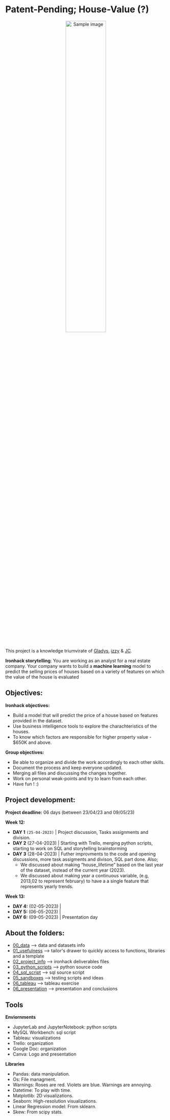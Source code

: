 # Patent-Pending; House-Value (?)

<p align="center">
  <img src="https://i.postimg.cc/vHbdLszx/Untitled-design-2.png" alt="Sample image" width="50%">
</p>

This project is a knowledge triumvirate of <a href="https://github.com/Gladysdata">Gladys</a>, <a href="https://github.com/isi-mube">izzy</a> & <a href="https://github.com/jesus-jpeg">JC</a>.

**Ironhack storytelling**: You are working as an analyst for a real estate company. Your company wants to build a **machine learning** model to predict the selling prices of houses based on a variety of features on which the value of the house is evaluated


## Objectives:

**Ironhack objectives:**
* Build a model that will predict the price of a house based on features provided in the dataset.
* Use business intelligence tools to explore the charachteristics of the houses.
* To know which factors are responsible for higher property value - $650K and above.

**Group objectives:**
* Be able to organize and divide the work accordingly to each other skills.
* Document the process and keep everyone updated.
* Merging all files and discussing the changes together.
* Work on personal weak-points and try to learn from each other.
* Have fun ! :)

## Project development:

**Project deadline:** 06 days (between 23/04/23 and 09/05/23)

**Week 12:**
* **DAY 1** `(25-04-2023)` | Project discussion, Tasks assignments and division. 
* **DAY 2** (27-04-2023) | Starting with Trello, merging python scripts, starting to work on SQL and storytelling brainstorming
* **DAY 3** (28-04-2023) | Futher improvments to the code and opening discussions, more task assigments and divison, SQL part done. Also;
  * We discussed about making “house_lifetime” based on the last year of the dataset, instead of the current year (2023).
  * We discussed about making year a continuous variable, (e.g, 2013,02 to represent february) to have a a single feature that represents yearly trends.

**Week 13:**
* **DAY 4:** (02-05-2023) | 
* **DAY 5:** (06-05-2023) | 
* **DAY 6:** (09-05-2023) | Presentation day

## About the folders:

* [00_data](https://github.com/isi-mube/patent-pending/tree/main/00_data) --> data and datasets info
* [01_usefulness](https://github.com/isi-mube/patent-pending/tree/main/01_usefulness) --> tailor's drawer to quickly access to functions, libraries and a template
* [02_project_info](https://github.com/isi-mube/patent-pending/tree/main/02_project_info) --> ironhack deliverables files
* [03_python_scripts](https://github.com/isi-mube/patent-pending/tree/main/03_python_scripts) --> python source code
* [04_sql_script](https://github.com/isi-mube/patent-pending/tree/main/04_sql_script) --> sql source script
* [05_sandboxes](https://github.com/isi-mube/patent-pending/tree/main/05_jc_sandbox) --> testing scripts and ideas
* [06_tableau](https://github.com/isi-mube/patent-pending/tree/main/06_tableau) --> tableau exercise
* [06_presentation](https://github.com/isi-mube/patent-pending/tree/main/07_presentation) --> presentation and conclusions

## Tools
**Enviornments**
* JupyterLab and JupyterNotebook: python scripts
* MySQL Workbench: sql script
* Tableau: visualizations
* Trello: organization 
* Google Doc: organization 
* Canva: Logo and presentation

**Libraries**
* Pandas: data manipulation.
* Os: File managment.
* Warnings: Roses are red. Violets are blue. Warnings are annoying.
* Datetime: To play with time.
* Matplotlib: 2D visualizations.
* Seaborn: High-resolution visualizations.
* Linear Regression model: From sklearn.
* Skew: From scipy stats.

